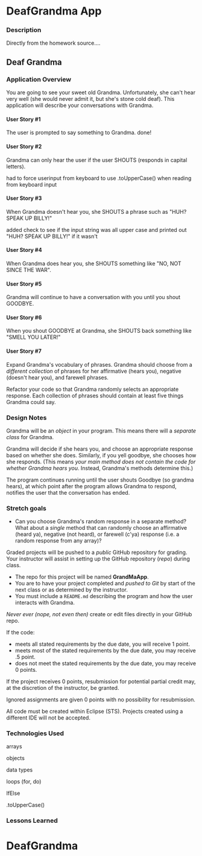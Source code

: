 # DeafGrandma App

### Description
Directly from the homework source....
## Deaf Grandma

### Application Overview

You are going to see your sweet old Grandma. Unfortunately, she can't hear very well (she would never admit it, but she's stone cold deaf). This application will describe your conversations with Grandma.

#### User Story #1

The user is prompted to say something to Grandma.
done!

#### User Story #2

Grandma can only hear the user if the user SHOUTS (responds in capital letters).

had to force userinput from keyboard to use .toUpperCase() when reading from keyboard input

#### User Story #3

When Grandma doesn't hear you, she SHOUTS a phrase such as "HUH? SPEAK UP BILLY!"

added check to see if the input string was all upper case and printed out  "HUH? SPEAK UP BILLY!" if it wasn't

#### User Story #4

When Grandma does hear you, she SHOUTS something like "NO, NOT SINCE THE WAR".

#### User Story #5

Grandma will continue to have a conversation with you until you shout GOODBYE.

#### User Story #6

When you shout GOODBYE at Grandma, she SHOUTS back something like "SMELL YOU LATER!"

#### User Story #7
Expand Grandma's vocabulary of phrases. Grandma should choose from a _different collection_ of phrases for her affirmative (hears you), negative (doesn't hear you), and farewell phrases.

Refactor your code so that Grandma randomly selects an appropriate response. Each collection of phrases should contain at least five things Grandma could say.

### Design Notes
Grandma will be an  _object_ in your program. This means there will a _separate class_ for Grandma.

Grandma will decide if she hears you, and choose an appropriate response based on whether she does. Similarly, if you yell goodbye, she chooses how she responds. (This means _your main method does not contain the code for whether Grandma hears you_. Instead, Grandma's methods determine this.)

The program continues running until the user shouts Goodbye (so grandma hears), at which point after the program allows Grandma to respond, notifies the user that the conversation has ended.

### Stretch goals
* Can you choose Grandma's random response in a separate method? What about a _single_ method that can randomly choose an affirmative (heard ya), negative (not heard), or farewell (c'ya) response (i.e. a random response from any array)?

Graded projects will be pushed to a _public_ GitHub repository for grading. Your instructor will assist in setting up the GitHub repository (_repo_) during class.
* The repo for this project will be named **GrandMaApp**.  
* You are to have your project completed and _pushed to Git_ by start of the next class or as determined by the instructor. 
* You must include a `README.md` describing the program and how the user interacts with Grandma. 

_Never ever (nope, not even then)_ create or edit files directly in your GitHub repo.

If the code:
*  meets all stated requirements by the due date, you will receive 1 point.
*  meets most of the stated requirements by the due date, you may receive .5 point.
*  does not meet the stated requirements by the due date, you may receive 0 points.

If the project receives 0 points, resubmission for potential partial credit may, at the discretion of the instructor, be granted. 

Ignored assignments are given 0 points with no possibility for resubmission.

All code must be created within Eclipse (STS). Projects created using a different IDE will not be accepted.


### Technologies Used
arrays

objects

data types

loops (for, do)

IfElse

.toUpperCase()



### Lessons Learned

# DeafGrandma
